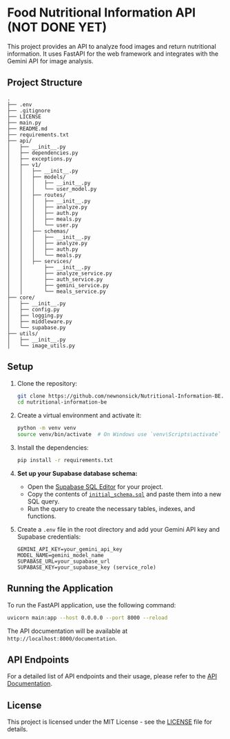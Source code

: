 # Food Nutritional Information API (NOT DONE YET)

This project provides an API to analyze food images and return nutritional information. It uses FastAPI for the web framework and integrates with the Gemini API for image analysis.

## Project Structure

```
.
├── .env
├── .gitignore
├── LICENSE
├── main.py
├── README.md
├── requirements.txt
├── api/
│   ├── __init__.py
│   ├── dependencies.py
│   ├── exceptions.py
│   ├── v1/
│   │   ├── __init__.py
│   │   ├── models/
│   │   │   ├── __init__.py
│   │   │   └── user_model.py
│   │   ├── routes/
│   │   │   ├── __init__.py
│   │   │   ├── analyze.py
│   │   │   ├── auth.py
│   │   │   ├── meals.py
│   │   │   └── user.py
│   │   ├── schemas/
│   │   │   ├── __init__.py
│   │   │   ├── analyze.py
│   │   │   ├── auth.py
│   │   │   └── meals.py
│   │   ├── services/
│   │       ├── __init__.py
│   │       ├── analyze_service.py
│   │       ├── auth_service.py
│   │       ├── gemini_service.py
│   │       └── meals_service.py
├── core/
│   ├── __init__.py
│   ├── config.py
│   ├── logging.py
│   ├── middleware.py
│   └── supabase.py
├── utils/
│   ├── __init__.py
│   └── image_utils.py
```

## Setup

1. Clone the repository:
    ```sh
    git clone https://github.com/newnonsick/Nutritional-Information-BE.git
    cd nutritional-information-be
    ```

2. Create a virtual environment and activate it:
    ```sh
    python -m venv venv
    source venv/bin/activate  # On Windows use `venv\Scripts\activate`
    ```

3. Install the dependencies:
    ```sh
    pip install -r requirements.txt
    ```
4. **Set up your Supabase database schema:**

    - Open the [Supabase SQL Editor](https://app.supabase.com/project/_/sql) for your project.
    - Copy the contents of [`initial_schema.sql`](initial_schema.sql) and paste them into a new SQL query.
    - Run the query to create the necessary tables, indexes, and functions.

5. Create a `.env` file in the root directory and add your Gemini API key and Supabase credentials:
    ```env
    GEMINI_API_KEY=your_gemini_api_key
    MODEL_NAME=gemini_model_name
    SUPABASE_URL=your_supabase_url
    SUPABASE_KEY=your_supabase_key (service_role)
    ```

## Running the Application

To run the FastAPI application, use the following command:
```sh
uvicorn main:app --host 0.0.0.0 --port 8000 --reload
```

The API documentation will be available at `http://localhost:8000/documentation`.

## API Endpoints

For a detailed list of API endpoints and their usage, please refer to the [API Documentation](http://localhost:8000/documentation).

## License

This project is licensed under the MIT License - see the [LICENSE](LICENSE) file for details.
